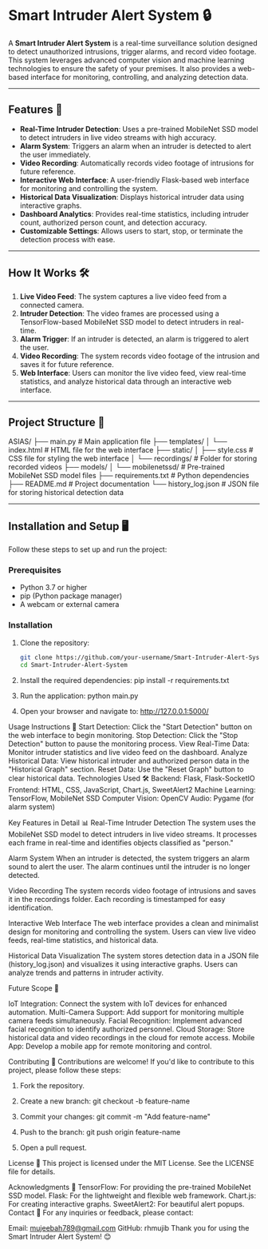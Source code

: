# Smart Intruder Alert System 🔒

A **Smart Intruder Alert System** is a real-time surveillance solution designed to detect unauthorized intrusions, trigger alarms, and record video footage. This system leverages advanced computer vision and machine learning technologies to ensure the safety of your premises. It also provides a web-based interface for monitoring, controlling, and analyzing detection data.

---

## Features 🚀

- **Real-Time Intruder Detection**: Uses a pre-trained MobileNet SSD model to detect intruders in live video streams with high accuracy.
- **Alarm System**: Triggers an alarm when an intruder is detected to alert the user immediately.
- **Video Recording**: Automatically records video footage of intrusions for future reference.
- **Interactive Web Interface**: A user-friendly Flask-based web interface for monitoring and controlling the system.
- **Historical Data Visualization**: Displays historical intruder data using interactive graphs.
- **Dashboard Analytics**: Provides real-time statistics, including intruder count, authorized person count, and detection accuracy.
- **Customizable Settings**: Allows users to start, stop, or terminate the detection process with ease.

---

## How It Works 🛠️

1. **Live Video Feed**: The system captures a live video feed from a connected camera.
2. **Intruder Detection**: The video frames are processed using a TensorFlow-based MobileNet SSD model to detect intruders in real-time.
3. **Alarm Trigger**: If an intruder is detected, an alarm is triggered to alert the user.
4. **Video Recording**: The system records video footage of the intrusion and saves it for future reference.
5. **Web Interface**: Users can monitor the live video feed, view real-time statistics, and analyze historical data through an interactive web interface.

---

## Project Structure 📂
ASIAS/ ├── main.py # Main application file ├── templates/ │ └── index.html # HTML file for the web interface ├── static/ │ ├── style.css # CSS file for styling the web interface │ └── recordings/ # Folder for storing recorded videos ├── models/ │ └── mobilenetssd/ # Pre-trained MobileNet SSD model files ├── requirements.txt # Python dependencies ├── README.md # Project documentation └── history_log.json # JSON file for storing historical detection data


---

## Installation and Setup 🖥️

Follow these steps to set up and run the project:

### Prerequisites
- Python 3.7 or higher
- pip (Python package manager)
- A webcam or external camera

### Installation
1. Clone the repository:
   ```bash
   git clone https://github.com/your-username/Smart-Intruder-Alert-System.git
   cd Smart-Intruder-Alert-System

2. Install the required dependencies:
pip install -r requirements.txt

3. Run the application:
python main.py

4. Open your browser and navigate to:
http://127.0.0.1:5000/

Usage Instructions 📖
Start Detection: Click the "Start Detection" button on the web interface to begin monitoring.
Stop Detection: Click the "Stop Detection" button to pause the monitoring process.
View Real-Time Data: Monitor intruder statistics and live video feed on the dashboard.
Analyze Historical Data: View historical intruder and authorized person data in the "Historical Graph" section.
Reset Data: Use the "Reset Graph" button to clear historical data.
Technologies Used 🛠️
Backend: Flask, Flask-SocketIO
Frontend: HTML, CSS, JavaScript, Chart.js, SweetAlert2
Machine Learning: TensorFlow, MobileNet SSD
Computer Vision: OpenCV
Audio: Pygame (for alarm system)


Key Features in Detail 📊
Real-Time Intruder Detection
The system uses the MobileNet SSD model to detect intruders in live video streams. It processes each frame in real-time and identifies objects classified as "person."

Alarm System
When an intruder is detected, the system triggers an alarm sound to alert the user. The alarm continues until the intruder is no longer detected.

Video Recording
The system records video footage of intrusions and saves it in the recordings folder. Each recording is timestamped for easy identification.

Interactive Web Interface
The web interface provides a clean and minimalist design for monitoring and controlling the system. Users can view live video feeds, real-time statistics, and historical data.

Historical Data Visualization
The system stores detection data in a JSON file (history_log.json) and visualizes it using interactive graphs. Users can analyze trends and patterns in intruder activity.

Future Scope 🔮

IoT Integration: Connect the system with IoT devices for enhanced automation.
Multi-Camera Support: Add support for monitoring multiple camera feeds simultaneously.
Facial Recognition: Implement advanced facial recognition to identify authorized personnel.
Cloud Storage: Store historical data and video recordings in the cloud for remote access.
Mobile App: Develop a mobile app for remote monitoring and control.

Contributing 🤝
Contributions are welcome! If you'd like to contribute to this project, please follow these steps:

1. Fork the repository.

2. Create a new branch:
git checkout -b feature-name

3. Commit your changes:
git commit -m "Add feature-name"

4. Push to the branch:
git push origin feature-name

5. Open a pull request.

License 📜
This project is licensed under the MIT License. See the LICENSE file for details.

Acknowledgments 🙌
TensorFlow: For providing the pre-trained MobileNet SSD model.
Flask: For the lightweight and flexible web framework.
Chart.js: For creating interactive graphs.
SweetAlert2: For beautiful alert popups.
Contact 📧
For any inquiries or feedback, please contact:

Email: mujeebah789@gmail.com
GitHub: rhmujib
Thank you for using the Smart Intruder Alert System! 😊

